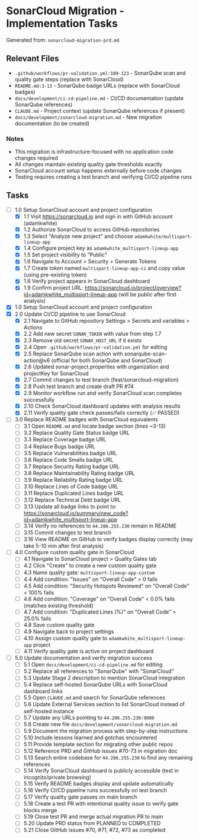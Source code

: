 # SonarCloud Migration - Implementation Tasks

Generated from: `sonarcloud-migration-prd.md`

## Relevant Files

- `.github/workflows/pr-validation.yml:109-123` - SonarQube scan and quality gate steps (replace with SonarCloud)
- `README.md:3-13` - SonarQube badge URLs (replace with SonarCloud badges)
- `docs/development/ci-cd-pipeline.md` - CI/CD documentation (update SonarQube references)
- `CLAUDE.md` - Project context (update SonarQube references if present)
- `docs/development/sonarcloud-migration.md` - New migration documentation (to be created)

### Notes

- This migration is infrastructure-focused with no application code changes required
- All changes maintain existing quality gate thresholds exactly
- SonarCloud account setup happens externally before code changes
- Testing requires creating a test branch and verifying CI/CD pipeline runs

## Tasks

- [ ] 1.0 Setup SonarCloud account and project configuration
  - [x] 1.1 Visit https://sonarcloud.io and sign in with GitHub account (adamkwhite)
  - [x] 1.2 Authorize SonarCloud to access GitHub repositories
  - [x] 1.3 Select "Analyze new project" and choose `adamkwhite/multisport-lineup-app`
  - [x] 1.4 Configure project key as `adamkwhite_multisport-lineup-app`
  - [x] 1.5 Set project visibility to "Public"
  - [x] 1.6 Navigate to Account > Security > Generate Tokens
  - [x] 1.7 Create token named `multisport-lineup-app-ci` and copy value (using pre-existing token)
  - [x] 1.8 Verify project appears in SonarCloud dashboard
  - [x] 1.9 Confirm project URL: https://sonarcloud.io/project/overview?id=adamkwhite_multisport-lineup-app (will be public after first analysis)

- [x] 1.0 Setup SonarCloud account and project configuration
- [x] 2.0 Update CI/CD pipeline to use SonarCloud
  - [x] 2.1 Navigate to GitHub repository Settings > Secrets and variables > Actions
  - [x] 2.2 Add new secret `SONAR_TOKEN` with value from step 1.7
  - [x] 2.3 Remove old secret `SONAR_HOST_URL` if it exists
  - [x] 2.4 Open `.github/workflows/pr-validation.yml` for editing
  - [x] 2.5 Replace SonarQube scan action with sonarqube-scan-action@v6 (official for both SonarQube and SonarCloud)
  - [x] 2.6 Updated sonar-project.properties with organization and projectKey for SonarCloud
  - [x] 2.7 Commit changes to test branch (feat/sonarcloud-migration)
  - [x] 2.8 Push test branch and create draft PR #74
  - [x] 2.9 Monitor workflow run and verify SonarCloud scan completes successfully
  - [x] 2.10 Check SonarCloud dashboard updates with analysis results
  - [x] 2.11 Verify quality gate check passes/fails correctly (✅ PASSED)

- [ ] 3.0 Replace README badges with SonarCloud equivalents
  - [ ] 3.1 Open `README.md` and locate badge section (lines ~3-13)
  - [ ] 3.2 Replace Quality Gate Status badge URL
  - [ ] 3.3 Replace Coverage badge URL
  - [ ] 3.4 Replace Bugs badge URL
  - [ ] 3.5 Replace Vulnerabilities badge URL
  - [ ] 3.6 Replace Code Smells badge URL
  - [ ] 3.7 Replace Security Rating badge URL
  - [ ] 3.8 Replace Maintainability Rating badge URL
  - [ ] 3.9 Replace Reliability Rating badge URL
  - [ ] 3.10 Replace Lines of Code badge URL
  - [ ] 3.11 Replace Duplicated Lines badge URL
  - [ ] 3.12 Replace Technical Debt badge URL
  - [ ] 3.13 Update all badge links to point to: https://sonarcloud.io/summary/new_code?id=adamkwhite_multisport-lineup-app
  - [ ] 3.14 Verify no references to `44.206.255.230` remain in README
  - [ ] 3.15 Commit changes to test branch
  - [ ] 3.16 View README on GitHub to verify badges display correctly (may take 5-10 min after first analysis)

- [ ] 4.0 Configure custom quality gate in SonarCloud
  - [ ] 4.1 Navigate to SonarCloud project > Quality Gates tab
  - [ ] 4.2 Click "Create" to create a new custom quality gate
  - [ ] 4.3 Name quality gate: `multisport-lineup-app-custom`
  - [ ] 4.4 Add condition: "Issues" on "Overall Code" > 0 fails
  - [ ] 4.5 Add condition: "Security Hotspots Reviewed" on "Overall Code" < 100% fails
  - [ ] 4.6 Add condition: "Coverage" on "Overall Code" < 0.0% fails (matches existing threshold)
  - [ ] 4.7 Add condition: "Duplicated Lines (%)" on "Overall Code" > 25.0% fails
  - [ ] 4.8 Save custom quality gate
  - [ ] 4.9 Navigate back to project settings
  - [ ] 4.10 Assign custom quality gate to `adamkwhite_multisport-lineup-app` project
  - [ ] 4.11 Verify quality gate is active on project dashboard

- [ ] 5.0 Update documentation and verify migration success
  - [ ] 5.1 Open `docs/development/ci-cd-pipeline.md` for editing
  - [ ] 5.2 Replace all references to "SonarQube" with "SonarCloud"
  - [ ] 5.3 Update Stage 2 description to mention SonarCloud integration
  - [ ] 5.4 Replace self-hosted SonarQube URLs with SonarCloud dashboard links
  - [ ] 5.5 Open `CLAUDE.md` and search for SonarQube references
  - [ ] 5.6 Update External Services section to list SonarCloud instead of self-hosted instance
  - [ ] 5.7 Update any URLs pointing to `44.206.255.230:9000`
  - [ ] 5.8 Create new file `docs/development/sonarcloud-migration.md`
  - [ ] 5.9 Document the migration process with step-by-step instructions
  - [ ] 5.10 Include lessons learned and gotchas encountered
  - [ ] 5.11 Provide template section for migrating other public repos
  - [ ] 5.12 Reference PRD and GitHub issues #70-73 in migration doc
  - [ ] 5.13 Search entire codebase for `44.206.255.230` to find any remaining references
  - [ ] 5.14 Verify SonarCloud dashboard is publicly accessible (test in incognito/private browsing)
  - [ ] 5.15 Verify README badges display and update automatically
  - [ ] 5.16 Verify CI/CD pipeline runs successfully on test branch
  - [ ] 5.17 Verify quality gate passes on main branch
  - [ ] 5.18 Create a test PR with intentional quality issue to verify gate blocks merge
  - [ ] 5.19 Close test PR and merge actual migration PR to main
  - [ ] 5.20 Update PRD status from PLANNED to COMPLETED
  - [ ] 5.21 Close GitHub issues #70, #71, #72, #73 as completed
